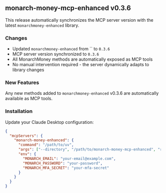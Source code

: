 ## monarch-money-mcp-enhanced v0.3.6

This release automatically synchronizes the MCP server version with the latest `monarchmoney-enhanced` library.

### Changes
- Updated `monarchmoney-enhanced` from `` to `0.3.6`
- MCP server version synchronized to `0.3.6`
- All MonarchMoney methods are automatically exposed as MCP tools
- No manual intervention required - the server dynamically adapts to library changes

### New Features
Any new methods added to `monarchmoney-enhanced` v0.3.6 are automatically available as MCP tools.

### Installation
Update your Claude Desktop configuration:
```json
{
  "mcpServers": {
    "monarch-money-enhanced": {
      "command": "/path/to/uv",
      "args": ["--directory", "/path/to/monarch-money-mcp-enhanced", "run", "python", "server.py"],
      "env": {
        "MONARCH_EMAIL": "your-email@example.com",
        "MONARCH_PASSWORD": "your-password",
        "MONARCH_MFA_SECRET": "your-mfa-secret"
      }
    }
  }
}
```
